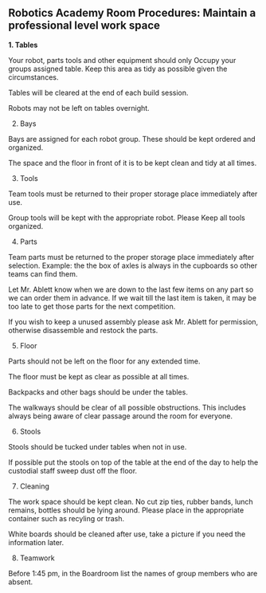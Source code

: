 ## Robotics Academy Room Procedures: Maintain a professional level work space


**1. Tables**

Your robot, parts tools and other equipment should only Occupy your groups assigned table. Keep this area as tidy as possible given the circumstances. 

Tables will be cleared at the end of each build session. 

Robots may not be left on tables overnight.

2. Bays 

Bays are assigned for each robot group.  These should be kept ordered and organized.

The space and the floor in front of it is to be kept clean and tidy at all times.

3. Tools

Team tools must be returned to their proper storage place immediately after use.  

Group tools will be kept with the appropriate robot. Please Keep all tools organized.  

4. Parts

Team parts must be returned to the proper storage place immediately after selection.  Example: the the box of axles is always in the cupboards so other teams can find them. 

Let Mr. Ablett know when we are down to the last few items on any part so we can order them in advance. If we wait till the last item is taken, it may be too late to get those parts for the next competition.

If you wish to keep a unused assembly please ask Mr. Ablett for permission, otherwise disassemble and restock the parts.

5. Floor

Parts should not be left on the floor for any extended time.  

The floor must be kept as clear as possible at all times.  

Backpacks and other bags should be under the tables.  

The walkways should be clear of all possible obstructions. This includes always being aware of clear passage around the room for everyone. 


6. Stools

Stools should be tucked under tables when not in use.

If possible put the stools on top of the table at the end of the day to help the custodial staff sweep dust off the floor. 


7. Cleaning

The work space should be kept clean.  No cut zip ties, rubber bands, lunch remains, bottles should be lying around.  Please place in the appropriate container such as recyling or trash. 

White boards should be cleaned after use, take a picture if you need the information later.

8. Teamwork

Before 1:45 pm, in the Boardroom list the names of group members who are absent.




